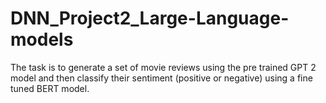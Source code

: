 # DNN_Project2_Large-Language-models
The task is to generate a set of movie reviews using the pre trained GPT 2 model and then classify their sentiment (positive or negative) using a fine tuned BERT model.
